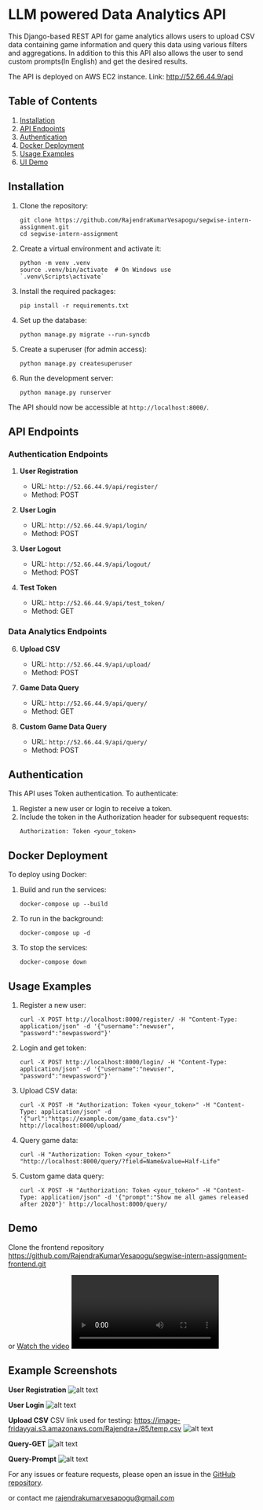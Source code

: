 

# LLM powered Data Analytics API

This Django-based REST API for game analytics allows users to upload CSV data containing game information and query this data using various filters and aggregations. In addition to this this API also allows the user to send custom prompts(In English) and get the desired results.

The API is deployed on AWS EC2 instance. Link: http://52.66.44.9/api 

## Table of Contents

1. [Installation](#installation)
2. [API Endpoints](#api-endpoints)
3. [Authentication](#authentication)
4. [Docker Deployment](#docker-deployment)
5. [Usage Examples](#usage-examples)
6. [UI Demo](#demo)

## Installation

1. Clone the repository:
   ```
   git clone https://github.com/RajendraKumarVesapogu/segwise-intern-assignment.git
   cd segwise-intern-assignment
   ```

2. Create a virtual environment and activate it:
   ```
   python -m venv .venv
   source .venv/bin/activate  # On Windows use `.venv\Scripts\activate`
   ```

3. Install the required packages:
   ```
   pip install -r requirements.txt
   ```

4. Set up the database:

   ```
   python manage.py migrate --run-syncdb

   ```

5. Create a superuser (for admin access):
   ```
   python manage.py createsuperuser
   ```

6. Run the development server:
   ```
   python manage.py runserver
   ```

The API should now be accessible at `http://localhost:8000/`.


## API Endpoints

### Authentication Endpoints

1. **User Registration**
   - URL: `http://52.66.44.9/api/register/`
   - Method: POST

2. **User Login**
   - URL: `http://52.66.44.9/api/login/`
   - Method: POST

3. **User Logout**
   - URL: `http://52.66.44.9/api/logout/`
   - Method: POST

4. **Test Token**
   - URL: `http://52.66.44.9/api/test_token/`
   - Method: GET


### Data Analytics Endpoints

6. **Upload CSV**
   - URL: `http://52.66.44.9/api/upload/`
   - Method: POST

7. **Game Data Query**
   - URL: `http://52.66.44.9/api/query/`
   - Method: GET

8. **Custom Game Data Query**
   - URL: `http://52.66.44.9/api/query/`
   - Method: POST

## Authentication

This API uses Token authentication. To authenticate:

1. Register a new user or login to receive a token.
2. Include the token in the Authorization header for subsequent requests:
   ```
   Authorization: Token <your_token>
   ```

## Docker Deployment

To deploy using Docker:

1. Build and run the services:
   ```
   docker-compose up --build
   ```

2. To run in the background:
   ```
   docker-compose up -d
   ```

3. To stop the services:
   ```
   docker-compose down
   ```

## Usage Examples

1. Register a new user:
   ```
   curl -X POST http://localhost:8000/register/ -H "Content-Type: application/json" -d '{"username":"newuser", "password":"newpassword"}'
   ```

2. Login and get token:
   ```
   curl -X POST http://localhost:8000/login/ -H "Content-Type: application/json" -d '{"username":"newuser", "password":"newpassword"}'
   ```

3. Upload CSV data:
   ```
   curl -X POST -H "Authorization: Token <your_token>" -H "Content-Type: application/json" -d '{"url":"https://example.com/game_data.csv"}' http://localhost:8000/upload/
   ```

4. Query game data:
   ```
   curl -H "Authorization: Token <your_token>" "http://localhost:8000/query/?field=Name&value=Half-Life"
   ```

5. Custom game data query:
   ```
   curl -X POST -H "Authorization: Token <your_token>" -H "Content-Type: application/json" -d '{"prompt":"Show me all games released after 2020"}' http://localhost:8000/query/
   ```
## Demo

Clone the frontend repository https://github.com/RajendraKumarVesapogu/segwise-intern-assignment-frontend.git

or
[Watch the video](https://youtu.be/XH_utAJ2Mx4)
<video controls src="2024-07-07 06-52-13.mp4" title="Title"></video>
## Example Screenshots

**User Registration**
![alt text](image.png)

**User Login**
![alt text](image-1.png)

**Upload CSV**
CSV link used for testing: https://image-fridayyai.s3.amazonaws.com/Rajendra+/85/temp.csv
![alt text](image-2.png)

**Query-GET**
![alt text](image-3.png)


**Query-Prompt**
![alt text](image-4.png)

For any issues or feature requests, please open an issue in the [GitHub repository](https://github.com/RajendraKumarVesapogu/segwise-intern-assignment).

or contact me rajendrakumarvesapogu@gmail.com
